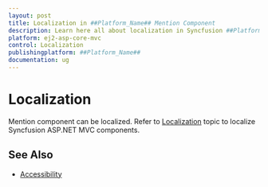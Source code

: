 ```yaml
---
layout: post
title: Localization in ##Platform_Name## Mention Component
description: Learn here all about localization in Syncfusion ##Platform_Name## Mention component of Syncfusion Essential JS 2 and more.
platform: ej2-asp-core-mvc
control: Localization
publishingplatform: ##Platform_Name##
documentation: ug
---
```


# Localization

Mention component can be localized. Refer to [Localization](../../common/EJ2_ASP.MVC/localization.md) topic to localize Syncfusion ASP.NET MVC components.

## See Also

* [Accessibility](./accessibility)